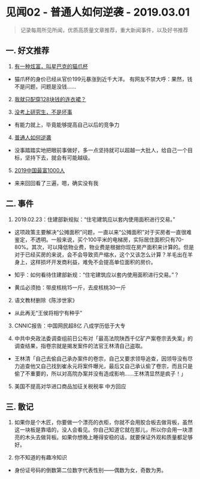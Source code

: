 # 见闻02 - 普通人如何逆袭 - 2019.03.01

> 记录每周所见所闻，优质高质量文章推荐，重大新闻事件，以及好书推荐

## 一. 好文推荐

1. [有一种炫富，叫星巴克的猫爪杯](https://view.inews.qq.com/k/20190228A0YPR000?openid=o04IBAAfZpuqUbJ6Ibtc4iiMYt5w)

- 猫爪杯的身价已经从官价199元暴涨到近千大洋。 有网友不禁大呼：果然，钱不是问题，问题是没钱……

2. [我就只配穿128块钱的连衣裙？](https://mp.weixin.qq.com/s?__biz=MTQzMjE1NjQwMQ==&mid=2655555288&idx=3&sn=b588e8279ff3660db5ebfcf9e876660f&lang=zh_CN)

3. [没考上研究生，不是坏事](https://mp.weixin.qq.com/s/gw5BNoXF6zloeiqUb0BYeg)

- 有能力就上，毕竟能够提高自己以后的竞争力

4. [普通人如何逆袭](https://mp.weixin.qq.com/s/dXg7LCoQNUTAiSrGengiNw)

- 没事踏踏实地把眼前事做好，多一点坚持就可以超越一大批人，给自己一个目标，坚持下去，就会有可能越级。

5. [2019中国最富1000人](http://finance.sina.com.cn/zt_d/2018zgzf1000/)

- 来来回回看了三遍，嗯，确实没有我

## 二. 事件

1. 2019.02.23：住建部新规拟：“住宅建筑应以套内使用面积进行交易。”

- 这项政策主要解决“公摊面积”问题，一直以来“公摊面积”对于买房者一直很难鉴定，不透明。一般来说，买个100平米的电梯房，实际居住面积只有70-80%。其次，可以降低物业费，物业费是根据你现在房产面积来计算的。但是对于已经买房的来说，会不会导致资产缩水，这个又该怎么计算？羊毛出在羊身上，这样损坏开发商利益，难免不会提高单位面积的房价。

- 知乎：如何看待住建部新规：“住宅建筑应以套内使用面积进行交易。”？
- 黄瓜必须拍：带皮核桃15一斤，去皮核桃30一斤

2. 语文教材删除《陈涉世家》

- 从此再无“王侯将相宁有种乎”

3. CNNIC报告：中国网民超8亿 八成学历低于大专

4. 中共中央政法委调查组前日公布对「最高法院陕西千亿矿产案卷宗丢失案」的调查结果，指卷宗就是揭发案件的法官王林清自己盗取。

- 王林清「自己去偷自己承办案件的卷宗，自己又要求领导追查，因领导没有尽力追查他又自己找到崔永元将案件曝光，最后又自己承认偷了卷宗，而且只是偷了不重要的，所以对高院办案并没有造成影响……王林清显然是疯子！」

5. 美国不提高对华进口商品加征关税税率 中方回应

## 三. 散记

1. 如果你是个木匠，你要做一个漂亮的衣柜，你就不会用胶合板去做背板，虽然这一块板是靠墙的，没人会看见。你自己知道它就在那儿，所以你会用一块漂亮的木头去做背板。如果你想晚上睡得安稳的话，就要保证外观和质量都足够好。

2. 你不知道的有趣冷知识

- 身份证号码的倒数第二位数字代表性别——偶数为女，奇数为男。